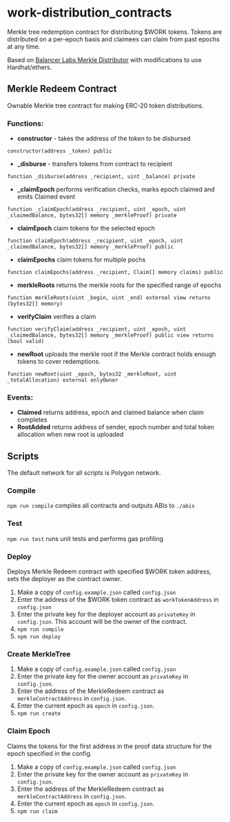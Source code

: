 # work-distribution_contracts

Merkle tree redemption contract for distributing $WORK tokens. Tokens are distributed on a per-epoch basis and claimees can claim from past epochs at any time.

Based on [Balancer Labs Merkle Distributor](https://github.com/balancer-labs/erc20-redeemable/tree/master/merkle) with modifications to use Hardhat/ethers.

## Merkle Redeem Contract

Ownable Merkle tree contract for making ERC-20 token distributions.

### Functions:

- **constructor** - takes the address of the token to be disbursed
```
constructor(address _token) public
```

- **_disburse** - transfers tokens from contract to recipient
```
function _disburse(address _recipient, uint _balance) private
```

- **_claimEpoch** performs verification checks, marks epoch claimed and emits Claimed event
```
function _claimEpoch(address _recipient, uint _epoch, uint _claimedBalance, bytes32[] memory _merkleProof) private
```

- **claimEpoch** claim tokens for the selected epoch
```
function claimEpoch(address _recipient, uint _epoch, uint _claimedBalance, bytes32[] memory _merkleProof) public
```

- **claimEpochs** claim tokens for multiple pochs
```
function claimEpochs(address _recipient, Claim[] memory claims) public
```

- **merkleRoots** returns the merkle roots for the specified range of epochs
```
function merkleRoots(uint _begin, uint _end) external view returns (bytes32[] memory)
```

- **verifyClaim** verifies a claim
```
function verifyClaim(address _recipient, uint _epoch, uint _claimedBalance, bytes32[] memory _merkleProof) public view returns (bool valid)
```

- **newRoot** uploads the merkle root if the Merkle contract holds enough tokens to cover redemptions.
```
function newRoot(uint _epoch, bytes32 _merkleRoot, uint _totalAllocation) external onlyOwner
```

### Events:
- **Claimed** returns address, epoch and claimed balance when claim completes
- **RootAdded** returns address of sender, epoch number and total token allocation when new root is uploaded


## Scripts

The default network for all scripts is Polygon network.
### Compile

`npm run compile` compiles all contracts and outputs ABIs to `./abis`

### Test

`npm run test` runs unit tests and performs gas profiling
### Deploy

Deploys Merkle Redeem contract with specified $WORK token address, sets the deployer as the contract owner.
1. Make a copy of `config.example.json` called `config.json`
2. Enter the address of the $WORK token contract as `workTokenAddress` in `config.json`
3. Enter the private key for the deployer account as `privateKey` in `config.json`. This account will be the owner of the contract.
4. `npm run compile`
5. `npm run deploy`

### Create MerkleTree

1. Make a copy of `config.example.json` called `config.json`
2. Enter the private key for the owner account as `privateKey` in `config.json`.
3. Enter the address of the MerkleRedeem contract as `merkleContractAddress` in `config.json`.
4. Enter the current epoch as `epoch` in `config.json`.
5. `npm run create`

### Claim Epoch

Claims the tokens for the first address in the proof data structure for the epoch specified in the config.
1. Make a copy of `config.example.json` called `config.json`
2. Enter the private key for the owner account as `privateKey` in `config.json`.
3. Enter the address of the MerkleRedeem contract as `merkleContractAddress` in `config.json`.
4. Enter the current epoch as `epoch` in `config.json`.
5. `npm run claim`
